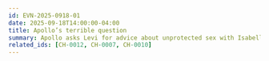 ```yaml
---
id: EVN-2025-0918-01
date: 2025-09-18T14:00:00-04:00
title: Apollo’s terrible question
summary: Apollo asks Levi for advice about unprotected sex with Isabella.
related_ids: [CH-0012, CH-0007, CH-0010]
---
```

